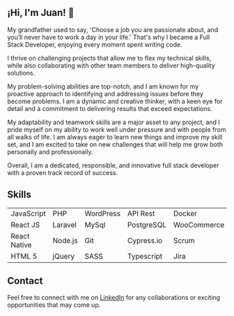 ## ¡Hi, I'm Juan! 🤟

My grandfather used to say, 'Choose a job you are passionate about, and you’ll never have to work a day in your life.' That's why I became a Full Stack Developer, enjoying every moment spent writing code.

I thrive on challenging projects that allow me to flex my technical skills, while also collaborating with other team members to deliver high-quality solutions.

My problem-solving abilities are top-notch, and I am known for my proactive approach to identifying and addressing issues before they become problems. I am a dynamic and creative thinker, with a keen eye for detail and a commitment to delivering results that exceed expectations.

My adaptability and teamwork skills are a major asset to any project, and I pride myself on my ability to work well under pressure and with people from all walks of life. I am always eager to learn new things and improve my skill set, and I am excited to take on new challenges that will help me grow both personally and professionally.

Overall, I am a dedicated, responsible, and innovative full stack developer with a proven track record of success.

## Skills

<table>
    <tr>
        <td>JavaScript</td>
        <td>PHP</td>
        <td>WordPress</td>
        <td>API Rest</td>
        <td>Docker</td>
    </tr>
    <tr>
        <td>React JS</td>
        <td>Laravel</td>
        <td>MySql</td>
        <td>PostgreSQL</td>
        <td>WooCommerce</td>
    </tr>
    <tr>
        <td>React Native</td>
        <td>Node.js</td>
        <td>Git</td>
        <td>Cypress.io</td>
        <td>Scrum</td>
    </tr>
    <tr>
        <td>HTML 5</td>
        <td>jQuery</td>
        <td>SASS</td>
        <td>Typescript</td>
        <td>Jira</td>
    </tr>
</table>


## Contact

Feel free to connect with me on [LinkedIn](https://www.linkedin.com/in/jsua1995/) for any collaborations or exciting opportunities that may come up.





<!--
**usuga1931/usuga1931** is a ✨ _special_ ✨ repository because its `README.md` (this file) appears on your GitHub profile.

Here are some ideas to get you started:

- 🔭 I’m currently working on ...
- 🌱 I’m currently learning ...
- 👯 I’m looking to collaborate on ...
- 🤔 I’m looking for help with ...
- 💬 Ask me about ...
- 📫 How to reach me: ...
- 😄 Pronouns: ...
- ⚡ Fun fact: ...
-->
